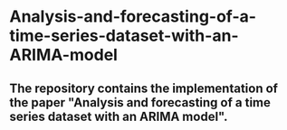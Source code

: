 # Analysis-and-forecasting-of-a-time-series-dataset-with-an-ARIMA-model

The repository contains the implementation of the paper "Analysis and forecasting of a time series dataset with an ARIMA model".
-----


